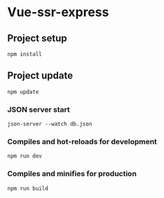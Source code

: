 # Vue-ssr-express

## Project setup
```
npm install
```
## Project update
```
npm update
```
### JSON server start
```
json-server --watch db.json
```

### Compiles and hot-reloads for development
```
npm run dev
```

### Compiles and minifies for production
```
npm run build
```
